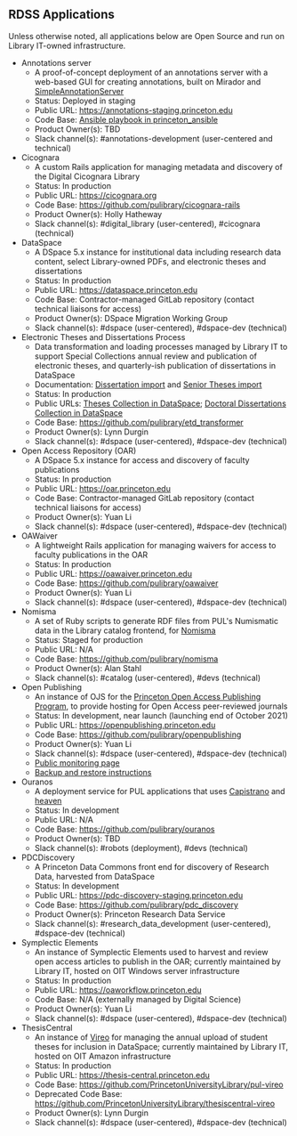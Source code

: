 ## RDSS Applications
Unless otherwise noted, all applications below are Open Source and run on Library IT-owned infrastructure.
* Annotations server
  * A proof-of-concept deployment of an annotations server with a web-based GUI for creating annotations, built on Mirador and [SimpleAnnotationServer](https://github.com/glenrobson/SimpleAnnotationServer)
  * Status: Deployed in staging
  * Public URL: https://annotations-staging.princeton.edu
  * Code Base: [Ansible playbook in princeton_ansible](https://github.com/pulibrary/princeton_ansible/blob/main/playbooks/annotations_production.yml)
  * Product Owner(s): TBD
  * Slack channel(s): #annotations-development (user-centered and technical)
* Cicognara
  * A custom Rails application for managing metadata and discovery of the Digital Cicognara Library
  * Status: In production
  * Public URL: https://cicognara.org
  * Code Base: https://github.com/pulibrary/cicognara-rails
  * Product Owner(s): Holly Hatheway
  * Slack channel(s): #digital_library (user-centered), #cicognara (technical)
* DataSpace
  * A DSpace 5.x instance for institutional data including research data content, select Library-owned PDFs, and electronic theses and dissertations
  * Status: In production
  * Public URL: https://dataspace.princeton.edu
  * Code Base: Contractor-managed GitLab repository (contact technical liaisons for access)
  * Product Owner(s): DSpace Migration Working Group
  * Slack channel(s): #dspace (user-centered), #dspace-dev (technical)
* Electronic Theses and Dissertations Process
  * Data transformation and loading processes managed by Library IT to support Special Collections annual review and publication of electronic theses, and quarterly-ish publication of dissertations in DataSpace
  * Documentation: [Dissertation import](https://pulibrary.github.io/etd_transformer/process-dissertations.html) and [Senior Theses import](https://pulibrary.github.io/etd_transformer/process-theses.html)
  * Status: In production
  * Public URLs: [Theses Collection in DataSpace](https://dataspace.princeton.edu/handle/88435/dsp019c67wm88m); [Doctoral Dissertations Collection in DataSpace](https://dataspace.princeton.edu/handle/88435/dsp01td96k251d)
  * Code Base: https://github.com/pulibrary/etd_transformer
  * Product Owner(s): Lynn Durgin
  * Slack channel(s): #dspace (user-centered), #dspace-dev (technical)
* Open Access Repository (OAR)
  * A DSpace 5.x instance for access and discovery of faculty publications
  * Status: In production
  * Public URL: https://oar.princeton.edu
  * Code Base: Contractor-managed GitLab repository (contact technical liaisons for access)
  * Product Owner(s): Yuan Li
  * Slack channel(s): #dspace (user-centered), #dspace-dev (technical)
* OAWaiver
  * A lightweight Rails application for managing waivers for access to faculty publications in the OAR
  * Status: In production
  * Public URL: https://oawaiver.princeton.edu
  * Code Base: https://github.com/pulibrary/oawaiver
  * Product Owner(s): Yuan Li
  * Slack channel(s): #dspace (user-centered), #dspace-dev (technical)
* Nomisma
  * A set of Ruby scripts to generate RDF files from PUL's Numismatic data in the Library catalog frontend, for [Nomisma](http://nomisma.org/)
  * Status: Staged for production
  * Public URL: N/A
  * Code Base: https://github.com/pulibrary/nomisma
  * Product Owner(s): Alan Stahl
  * Slack channel(s): #catalog (user-centered), #devs (technical)
* Open Publishing
  * An instance of OJS for the [Princeton Open Access Publishing Program](https://library.princeton.edu/services/open-access-publishing-program), to provide hosting for Open Access peer-reviewed journals
  * Status: In development, near launch (launching end of October 2021)
  * Public URL: https://openpublishing.princeton.edu
  * Code Base: https://github.com/pulibrary/openpublishing
  * Product Owner(s): Yuan Li
  * Slack channel(s): #dspace (user-centered), #dspace-dev (technical)
  * [Public monitoring page](https://0f636d4c-7961-4c35-aece-0e58925491bd.site.hbuptime.com/)
  * [Backup and restore instructions](ojs.md)
* Ouranos
  * A deployment service for PUL applications that uses [Capistrano](https://capistranorb.com/) and [heaven](https://github.com/atmos/heaven)
  * Status: In development
  * Public URL: N/A
  * Code Base: https://github.com/pulibrary/ouranos
  * Product Owner(s): TBD
  * Slack channel(s): #robots (deployment), #devs (technical)
* PDCDiscovery
  * A Princeton Data Commons front end for discovery of Research Data, harvested from DataSpace
  * Status: In development
  * Public URL: https://pdc-discovery-staging.princeton.edu
  * Code Base: https://github.com/pulibrary/pdc_discovery
  * Product Owner(s): Princeton Research Data Service
  * Slack channel(s): #research_data_development (user-centered), #dspace-dev (technical)
* Symplectic Elements
  * An instance of Symplectic Elements used to harvest and review open access articles to publish in the OAR; currently maintained by Library IT, hosted on OIT Windows server infrastructure
  * Status: In production
  * Public URL: https://oaworkflow.princeton.edu
  * Code Base: N/A (externally managed by Digital Science)
  * Product Owner(s): Yuan Li
  * Slack channel(s): #dspace (user-centered), #dspace-dev (technical)
* ThesisCentral
  * An instance of [Vireo](https://github.com/TexasDigitalLibrary/Vireo) for managing the annual upload of student theses for inclusion in DataSpace; currently maintained by Library IT, hosted on OIT Amazon infrastructure
  * Status: In production
  * Public URL: https://thesis-central.princeton.edu
  * Code Base: https://github.com/PrincetonUniversityLibrary/pul-vireo
  * Deprecated Code Base: https://github.com/PrincetonUniversityLibrary/thesiscentral-vireo
  * Product Owner(s): Lynn Durgin
  * Slack channel(s): #dspace (user-centered), #dspace-dev (technical)
